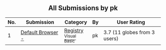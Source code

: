﻿<div align="center">

## All Submissions by pk

</div>

No.  | Submission | Category | By   | User Rating
---- | ---------- | -------- | ---- | -----------
1 | [Default Browser \-<br />](https://github.com/Planet-Source-Code/pk-default-browser__1-58225) | [Registry<br /><sup>Visual Basic</sup>](../ByCategory/registry__1-36.md) | pk | 3.7 (11 globes from 3 users)
